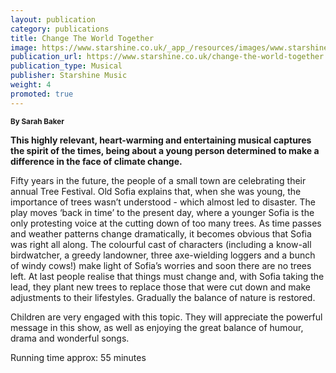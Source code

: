 ```yaml
---
layout: publication
category: publications
title: Change The World Together
image: https://www.starshine.co.uk/_app_/resources/images/www.starshine.co.uk/main/-hidden-product-category-images/all-year-round-primary-school-musicals-CTWT-3D-image---light-300x370.png
publication_url: https://www.starshine.co.uk/change-the-world-together
publication_type: Musical
publisher: Starshine Music
weight: 4
promoted: true
---
```


<small>**By Sarah Baker**</small>

**This highly relevant, heart-warming and entertaining musical captures the spirit of the times, being about a young person determined to make a difference in the face of climate change.**

Fifty years in the future, the people of a small town are celebrating their annual Tree Festival. Old Sofia explains that, when she was young, the importance of trees wasn’t understood - which almost led to disaster.  The play moves ‘back in time’ to the present day, where a younger Sofia is the only protesting voice at the cutting down of too many trees. As time passes and weather patterns change dramatically, it becomes obvious that Sofia was right all along. The colourful cast of characters (including a know-all birdwatcher, a greedy landowner, three axe-wielding loggers and a bunch of windy cows!) make light of Sofia’s worries and soon there are no trees left.  At last people realise that things must change and, with Sofia taking the lead, they plant new trees to replace those that were cut down and make adjustments to their lifestyles.  Gradually the balance of nature is restored. 

Children are very engaged with this topic.  They will appreciate the powerful message in this show, as well as enjoying the great balance of humour, drama and wonderful songs.

Running time approx: 55 minutes